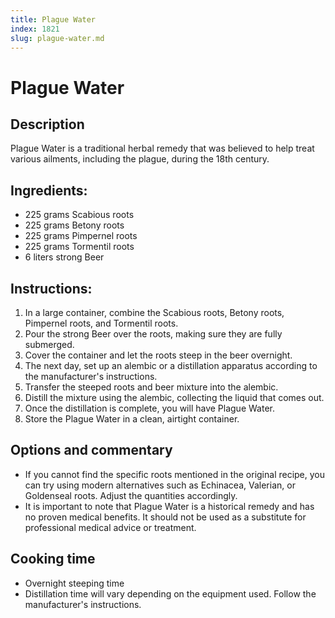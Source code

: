 ```yaml
---
title: Plague Water
index: 1821
slug: plague-water.md
---
```


# Plague Water

## Description
Plague Water is a traditional herbal remedy that was believed to help treat various ailments, including the plague, during the 18th century.

## Ingredients:
- 225 grams Scabious roots
- 225 grams Betony roots
- 225 grams Pimpernel roots
- 225 grams Tormentil roots
- 6 liters strong Beer

## Instructions:
1. In a large container, combine the Scabious roots, Betony roots, Pimpernel roots, and Tormentil roots.
2. Pour the strong Beer over the roots, making sure they are fully submerged.
3. Cover the container and let the roots steep in the beer overnight.
4. The next day, set up an alembic or a distillation apparatus according to the manufacturer's instructions.
5. Transfer the steeped roots and beer mixture into the alembic.
6. Distill the mixture using the alembic, collecting the liquid that comes out.
7. Once the distillation is complete, you will have Plague Water.
8. Store the Plague Water in a clean, airtight container.

## Options and commentary
- If you cannot find the specific roots mentioned in the original recipe, you can try using modern alternatives such as Echinacea, Valerian, or Goldenseal roots. Adjust the quantities accordingly.
- It is important to note that Plague Water is a historical remedy and has no proven medical benefits. It should not be used as a substitute for professional medical advice or treatment.

## Cooking time
- Overnight steeping time
- Distillation time will vary depending on the equipment used. Follow the manufacturer's instructions.